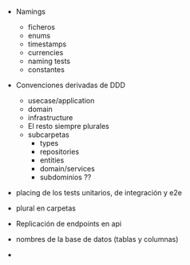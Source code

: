 - Namings
    - ficheros
    - enums
    - timestamps
    - currencies
    - naming tests
    - constantes

- Convenciones derivadas de DDD
    - usecase/application
    - domain
    - infrastructure
    - El resto siempre plurales
    - subcarpetas
        - types
        - repositories
        - entities
        - domain/services
        - subdominios ??
- placing de los tests unitarios, de integración y e2e
- plural en carpetas
- Replicación de endpoints en api
- nombres de la base de datos (tablas y columnas)
- 